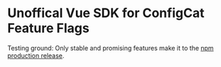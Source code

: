 # Unoffical Vue SDK for ConfigCat Feature Flags

Testing ground: Only stable and promising features make it to the [npm production release](https://www.npmjs.com/package/configcat-vue).
